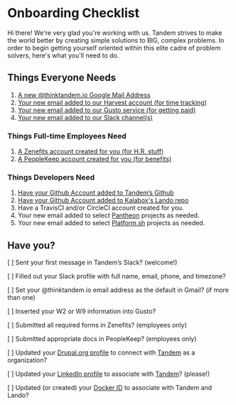 Onboarding Checklist
====================

Hi there! We're very glad you're working with us. Tandem strives to make the world better by creating simple solutions to BIG, complex problems. In order to begin getting yourself oriented within this elite cadre of problem solvers, here's what you'll need to do.

Things Everyone Needs
---------------------

1. [A new @thinktandem.io Google Mail Address](https://admin.google.com/kalabox.io/AdminHome?pli=1&fral=1#UserList:org=3zbo27o3jehmpl)
1. [Your new email added to our Harvest account (for time tracking)](https://kalabox.harvestapp.com/team)
1. [Your new email added to our Gusto service (for getting paid)](https://manage.gusto.com/kalabox-inc)
1. [Your new email added to our Slack channel(s)](https://thinktandem.slack.com)

### Things Full-time Employees Need

1. [A Zenefits account created for you (for H.R. stuff)](https://www.zenefits.com)
1. [A PeopleKeep account created for you (for benefits)](https://tandem.peoplekeep.com)

### Things Developers Need

1. [Have your Github Account added to Tandem’s Github](https://github.com/orgs/thinktandem/people)
1. [Have your Github Account added to Kalabox's Lando repo](https://github.com/orgs/kalabox/people)
1. Have a TravisCI and/or CircleCI account created for you.
1. Your new email added to select [Pantheon](https://pantheon.io) projects as needed.
1. Your new email added to select [Platform.sh](https://platform.sh) projects as needed.

Have you?
---------

[  ] Sent your first message in Tandem’s Slack? (welcome!)

[  ] Filled out your Slack profile with full name, email, phone, and timezone?

[  ] Set your @thinktandem.io email address as the default in Gmail? (if more than one)

[  ] Inserted your W2 or W9 information into Gusto?

[  ] Submitted all required forms in Zenefits? (employees only)

[  ] Submitted appropriate docs in PeopleKeep? (employees only)

[  ] Updated your [Drupal.org profile](https://www.drupal.org/user/login) to connect with [Tandem](https://www.drupal.org/tandem) as a organization?

[  ] Updated your [LinkedIn profile](https://www.linkedin.com/m/login/) to associate with [Tandem](https://www.linkedin.com/company-beta/12898991/)? (please!)

[  ] Updated (or created) your [Docker ID](https://id.docker.com/login/) to associate with Tandem and Lando?
